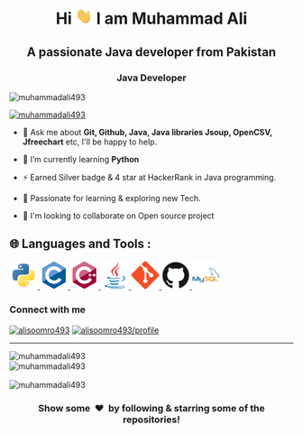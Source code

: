 <h1 align="center">Hi <img src="https://raw.githubusercontent.com/ABSphreak/ABSphreak/master/gifs/Hi.gif" width="30px"> I am  Muhammad Ali</a></h1>
<h2 align="center">A passionate Java developer from Pakistan </h2>
<h3 align="center">Java Developer</h3>

<p align="left"> <img src="https://komarev.com/ghpvc/?username=muhammadali493&label=Profile%20views&color=0e75b6&style=flat" alt="muhammadali493" /> </p>

<p align="left"> <a href="https://github.com/ryo-ma/github-profile-trophy"><img src="https://github-profile-trophy.vercel.app/?username=muhammadali493&theme=juicyfresh" alt="muhammadali493" /></a> </p>

- 💬 Ask me about **Git, Github, Java, Java libraries Jsoup, OpenCSV, Jfreechart** etc, I'll be happy to help.

- 🌱 I’m currently learning **Python**

- ⚡ Earned Silver badge & 4 star at HackerRank in Java programming.

- 🔭 Passionate for learning & exploring new Tech.

- 🤝 I'm looking to collaborate on Open source project
## 🌐 Languages and Tools :
<p align="left">
    <a href="https://www.python.org/" target="_blank"> 
        <code><img src="https://raw.githubusercontent.com/devicons/devicon/2809b567852a4648062a2d3e7c1c531367458c0b/icons/python/python-original.svg" alt="python" width="50" height="50"/></code> 
    </a> 
    <a href="https://devdocs.io/c/" target="_blank"> 
        <code><img src="https://raw.githubusercontent.com/devicons/devicon/2809b567852a4648062a2d3e7c1c531367458c0b/icons/c/c-original.svg" alt="c" width="50" height="50"/></code> 
    </a>
    <a href="https://devdocs.io/cpp/" target="_blank"> 
        <code><img src="https://raw.githubusercontent.com/devicons/devicon/2809b567852a4648062a2d3e7c1c531367458c0b/icons/cplusplus/cplusplus-original.svg" alt="c++" width="50" height="50"/></code> 
    </a>
    <a href="https://www.java.com/en/" target="_blank"> 
        <code><img src="https://raw.githubusercontent.com/devicons/devicon/2809b567852a4648062a2d3e7c1c531367458c0b/icons/java/java-original.svg" alt="c++" width="50" height="50"/></code> 
    </a>
    <a href="https://git-scm.com/" target="_blank"> 
        <code><img src="https://raw.githubusercontent.com/devicons/devicon/2809b567852a4648062a2d3e7c1c531367458c0b/icons/git/git-original.svg" alt="git" width="50" height="50"/></code> 
    </a> 
    <a href="https://github.com/" target="_blank"> 
        <code><img src="https://raw.githubusercontent.com/devicons/devicon/2809b567852a4648062a2d3e7c1c531367458c0b/icons/github/github-original.svg" alt="github" width="50" height="50"/></code> 
    </a> 
    <a href="https://www.mysql.com/" target="_blank"> 
        <code><img src="https://raw.githubusercontent.com/devicons/devicon/2809b567852a4648062a2d3e7c1c531367458c0b/icons/mysql/mysql-original-wordmark.svg" alt="mysql" width="50" height="50"/></code> 
    </a> 
</p>


### Connect with me

<p align="left">
  <a href="https://www.hackerrank.com/alisoomro493" target="blank"><img align="center" src="https://raw.githubusercontent.com/rahuldkjain/github-profile-readme-generator/6253936f99716cd30c07055d5d10e9332af37171/src/images/icons/Social/hackerrank.svg" alt="alisoomro493" height="30" width="40" /></a>
  <a href="https://auth.geeksforgeeks.org/user/alisoomro493/profile" target="blank"><img align="center" src="https://raw.githubusercontent.com/rahuldkjain/github-profile-readme-generator/6253936f99716cd30c07055d5d10e9332af37171/src/images/icons/Social/geeks-for-geeks.svg" alt="alisoomro493/profile" height="30" width="40" /></a>
</p>

---

<p><img align="left" src="https://github-readme-stats.vercel.app/api/top-langs?username=muhammadali493&show_icons=true&locale=en&layout=compact&theme=dark" alt="muhammadali493" width=500/></p>

<p><img align="center" src="https://github-readme-stats.vercel.app/api?username=muhammadali493&show_icons=true&locale=en&theme=onedark" alt="muhammadali493" /></p>

<p><img align="center" src="https://github-readme-streak-stats.herokuapp.com/?user=muhammadali493&theme=tokyonight" alt="muhammadali493" /></p>


<h3 align="center">Show some &nbsp;❤️&nbsp; by following & starring some of the repositories!</h3>
